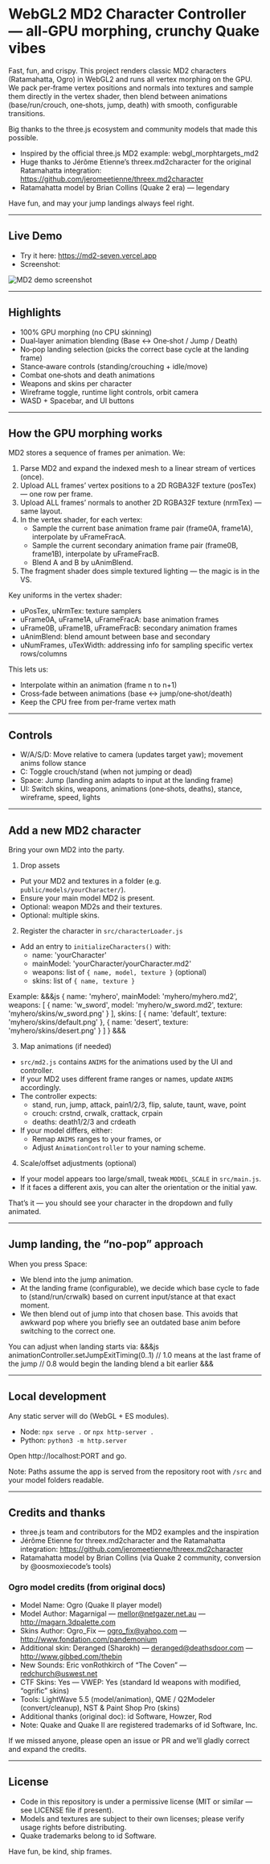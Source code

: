 # WebGL2 MD2 Character Controller — all‑GPU morphing, crunchy Quake vibes

Fast, fun, and crispy. This project renders classic MD2 characters (Ratamahatta, Ogro) in WebGL2 and runs all vertex morphing on the GPU. We pack per‑frame vertex positions and normals into textures and sample them directly in the vertex shader, then blend between animations (base/run/crouch, one‑shots, jump, death) with smooth, configurable transitions.

Big thanks to the three.js ecosystem and community models that made this possible.

- Inspired by the official three.js MD2 example: webgl_morphtargets_md2
- Huge thanks to Jérôme Etienne’s threex.md2character for the original Ratamahatta integration:
  https://github.com/jeromeetienne/threex.md2character
- Ratamahatta model by Brian Collins (Quake 2 era) — legendary

Have fun, and may your jump landings always feel right.

---

## Live Demo

- Try it here: https://md2-seven.vercel.app
- Screenshot:

![MD2 demo screenshot](./public/screenshot.png)

---

## Highlights

- 100% GPU morphing (no CPU skinning)
- Dual‑layer animation blending (Base ↔ One‑shot / Jump / Death)
- No‑pop landing selection (picks the correct base cycle at the landing frame)
- Stance‑aware controls (standing/crouching + idle/move)
- Combat one‑shots and death animations
- Weapons and skins per character
- Wireframe toggle, runtime light controls, orbit camera
- WASD + Spacebar, and UI buttons

---

## How the GPU morphing works

MD2 stores a sequence of frames per animation. We:
1. Parse MD2 and expand the indexed mesh to a linear stream of vertices (once).
2. Upload ALL frames’ vertex positions to a 2D RGBA32F texture (posTex) — one row per frame.
3. Upload ALL frames’ normals to another 2D RGBA32F texture (nrmTex) — same layout.
4. In the vertex shader, for each vertex:
   - Sample the current base animation frame pair (frame0A, frame1A), interpolate by uFrameFracA.
   - Sample the current secondary animation frame pair (frame0B, frame1B), interpolate by uFrameFracB.
   - Blend A and B by uAnimBlend.
5. The fragment shader does simple textured lighting — the magic is in the VS.

Key uniforms in the vertex shader:
- uPosTex, uNrmTex: texture samplers
- uFrame0A, uFrame1A, uFrameFracA: base animation frames
- uFrame0B, uFrame1B, uFrameFracB: secondary animation frames
- uAnimBlend: blend amount between base and secondary
- uNumFrames, uTexWidth: addressing info for sampling specific vertex rows/columns

This lets us:
- Interpolate within an animation (frame n to n+1)
- Cross‑fade between animations (base ↔ jump/one‑shot/death)
- Keep the CPU free from per‑frame vertex math

---

## Controls

- W/A/S/D: Move relative to camera (updates target yaw); movement anims follow stance
- C: Toggle crouch/stand (when not jumping or dead)
- Space: Jump (landing anim adapts to input at the landing frame)
- UI: Switch skins, weapons, animations (one‑shots, deaths), stance, wireframe, speed, lights

---

## Add a new MD2 character

Bring your own MD2 into the party.

1) Drop assets
- Put your MD2 and textures in a folder (e.g. `public/models/yourCharacter/`).
- Ensure your main model MD2 is present.
- Optional: weapon MD2s and their textures.
- Optional: multiple skins.

2) Register the character in `src/characterLoader.js`
- Add an entry to `initializeCharacters()` with:
  - name: 'yourCharacter'
  - mainModel: 'yourCharacter/yourCharacter.md2'
  - weapons: list of `{ name, model, texture }` (optional)
  - skins: list of `{ name, texture }`

Example:
&&&js
{
  name: 'myhero',
  mainModel: 'myhero/myhero.md2',
  weapons: [
    { name: 'w_sword', model: 'myhero/w_sword.md2', texture: 'myhero/skins/w_sword.png' }
  ],
  skins: [
    { name: 'default', texture: 'myhero/skins/default.png' },
    { name: 'desert', texture: 'myhero/skins/desert.png' }
  ]
}
&&&

3) Map animations (if needed)
- `src/md2.js` contains `ANIMS` for the animations used by the UI and controller.
- If your MD2 uses different frame ranges or names, update `ANIMS` accordingly.
- The controller expects:
  - stand, run, jump, attack, pain1/2/3, flip, salute, taunt, wave, point
  - crouch: crstnd, crwalk, crattack, crpain
  - deaths: death1/2/3 and crdeath
- If your model differs, either:
  - Remap `ANIMS` ranges to your frames, or
  - Adjust `AnimationController` to your naming scheme.

4) Scale/offset adjustments (optional)
- If your model appears too large/small, tweak `MODEL_SCALE` in `src/main.js`.
- If it faces a different axis, you can alter the orientation or the initial yaw.

That’s it — you should see your character in the dropdown and fully animated.

---

## Jump landing, the “no‑pop” approach

When you press Space:
- We blend into the jump animation.
- At the landing frame (configurable), we decide which base cycle to fade to (stand/run/crwalk) based on current input/stance at that exact moment.
- We then blend out of jump into that chosen base. This avoids that awkward pop where you briefly see an outdated base anim before switching to the correct one.

You can adjust when landing starts via:
&&&js
animationController.setJumpExitTiming(0..1)
// 1.0 means at the last frame of the jump
// 0.8 would begin the landing blend a bit earlier
&&&

---

## Local development

Any static server will do (WebGL + ES modules).

- Node: `npx serve .` or `npx http-server .`
- Python: `python3 -m http.server`

Open http://localhost:PORT and go.

Note: Paths assume the app is served from the repository root with `/src` and your model folders readable.

---

## Credits and thanks

- three.js team and contributors for the MD2 examples and the inspiration
- Jérôme Etienne for threex.md2character and the Ratamahatta integration:
  https://github.com/jeromeetienne/threex.md2character
- Ratamahatta model by Brian Collins (via Quake 2 community, conversion by @oosmoxiecode’s tools)

### Ogro model credits (from original docs)

- Model Name: Ogro (Quake II player model)
- Model Author: Magarnigal — mellor@netgazer.net.au — http://magarn.3dpalette.com
- Skins Author: Ogro_Fix — ogro_fix@yahoo.com — http://www.fondation.com/pandemonium
- Additional skin: Deranged (Sharokh) — deranged@deathsdoor.com — http://www.gibbed.com/thebin
- New Sounds: Eric vonRothkirch of “The Coven” — redchurch@uswest.net
- CTF Skins: Yes — VWEP: Yes (standard Id weapons with modified, “ogrific” skins)
- Tools: LightWave 5.5 (model/animation), QME / Q2Modeler (convert/cleanup), NST & Paint Shop Pro (skins)
- Additional thanks (original doc): id Software, Howzer, Rod
- Note: Quake and Quake II are registered trademarks of id Software, Inc.

If we missed anyone, please open an issue or PR and we’ll gladly correct and expand the credits.

---

## License

- Code in this repository is under a permissive license (MIT or similar — see LICENSE file if present).
- Models and textures are subject to their own licenses; please verify usage rights before distributing.
- Quake trademarks belong to id Software.

Have fun, be kind, ship frames.